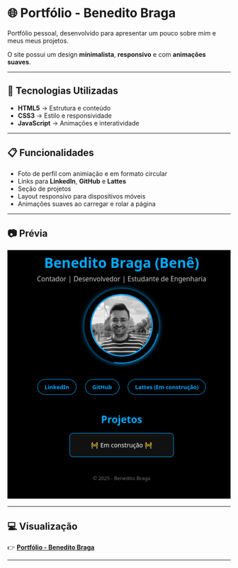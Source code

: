 # 🌐 Portfólio - Benedito Braga

 Portfólio pessoal, desenvolvido para apresentar um pouco sobre mim e meus meus projetos.  

O site possui um design **minimalista**, **responsivo** e com **animações suaves**.

---

## 🚀 Tecnologias Utilizadas
- **HTML5** → Estrutura e conteúdo
- **CSS3** → Estilo e responsividade
- **JavaScript** → Animações e interatividade

---

## 📋 Funcionalidades
- Foto de perfil com animiação e em formato circular
- Links para **LinkedIn**, **GitHub** e **Lattes**
- Seção de projetos 
- Layout responsivo para dispositivos móveis
- Animações suaves ao carregar e rolar a página

---

## 📷 Prévia

<div>
    <img alt="Preview" src="preview.png">
</div>

---

## 💻 Visualização

👉 [**Portfólio - Benedito Braga**](https://beneditobraga.github.io/portfolio/)

---
